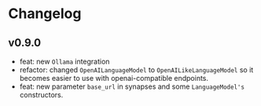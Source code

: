 # Changelog

## v0.9.0

- feat: new `Ollama` integration
- refactor: changed `OpenAILanguageModel` to `OpenAILikeLanguageModel` so it becomes easier to use with openai-compatible endpoints.
- feat: new parameter `base_url` in synapses and some `LanguageModel's` constructors.
